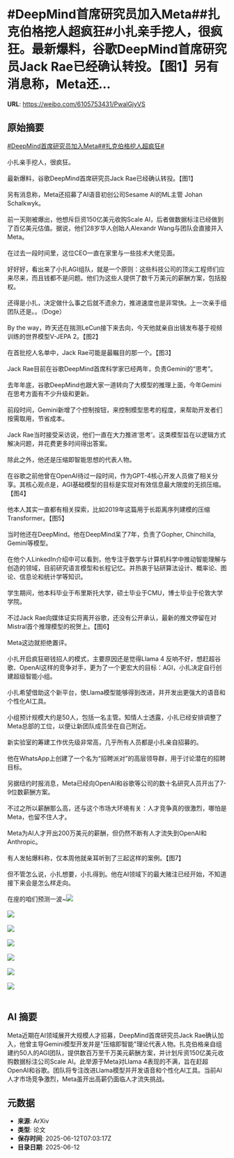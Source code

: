 # #DeepMind首席研究员加入Meta##扎克伯格挖人超疯狂#小扎亲手挖人，很疯狂。最新爆料，谷歌DeepMind首席研究员Jack Rae已经确认转投。【图1】另有消息称，Meta还...

**URL**: https://weibo.com/6105753431/PwalGjyVS

## 原始摘要

<a href="https://m.weibo.cn/search?containerid=231522type%3D1%26t%3D10%26q%3D%23DeepMind%E9%A6%96%E5%B8%AD%E7%A0%94%E7%A9%B6%E5%91%98%E5%8A%A0%E5%85%A5Meta%23&amp;extparam=%23DeepMind%E9%A6%96%E5%B8%AD%E7%A0%94%E7%A9%B6%E5%91%98%E5%8A%A0%E5%85%A5Meta%23" data-hide=""><span class="surl-text">#DeepMind首席研究员加入Meta#</span></a><a href="https://m.weibo.cn/search?containerid=231522type%3D1%26t%3D10%26q%3D%23%E6%89%8E%E5%85%8B%E4%BC%AF%E6%A0%BC%E6%8C%96%E4%BA%BA%E8%B6%85%E7%96%AF%E7%8B%82%23&amp;extparam=%23%E6%89%8E%E5%85%8B%E4%BC%AF%E6%A0%BC%E6%8C%96%E4%BA%BA%E8%B6%85%E7%96%AF%E7%8B%82%23" data-hide=""><span class="surl-text">#扎克伯格挖人超疯狂#</span></a><br><br>小扎亲手挖人，很疯狂。<br><br>最新爆料，谷歌DeepMind首席研究员Jack Rae已经确认转投。【图1】<br><br>另有消息称，Meta还招募了AI语音初创公司Sesame AI的ML主管 Johan Schalkwyk。<br><br>前一天刚被爆出，他想斥巨资150亿美元收购Scale AI，后者做数据标注已经做到了百亿美元估值。据说，他们28岁华人创始人Alexandr Wang与团队会直接并入Meta。<br><br>在过去一段时间里，这位CEO一直在家里与一些技术大佬见面。<br><br>好好好，看出来了小扎AGI组队，就是一个原则：这些科技公司的顶尖工程师们应来尽来，而且钱都不是问题。他们为这些人提供了数千万美元的薪酬方案，包括股权。<br><br>还得是小扎，决定做什么事之后就不遗余力，推进速度也是非常快。上一次亲手组团队还是。。（Doge）<br><br>By the way，昨天还在揣测LeCun接下来去向，今天他就亲自出镜发布基于视频训练的世界模型V-JEPA 2。【图2】<br><br>在首批挖人名单中，Jack Rae可能是最瞩目的那一个。【图3】<br><br>Jack Rae目前在谷歌DeepMind首席科学家已经两年，负责Gemini的“思考”。<br><br>去年年底，谷歌DeepMind也跟大家一道转向了大模型的推理上面，今年Gemini在思考方面有不少升级和更新。<br><br>前段时间，Gemini新增了个控制按钮，来控制模型思考的程度，来帮助开发者们按需取用，节省成本。<br><br>Jack Rae当时接受采访说，他们一直在大力推进‘思考’。这类模型旨在以逻辑方式解决问题，并花费更多时间得出答案。<br><br>除此之外，他还是压缩即智能思想的代表人物。<br><br>在谷歌之前他曾在OpenAI待过一段时间，作为GPT-4核心开发人员做了相关分享。其核心观点是，AGI基础模型的目标是实现对有效信息最大限度的无损压缩。【图4】<br><br>他本人其实一直都有相关探索，比如2019年这篇用于长距离序列建模的压缩Transformer。【图5】<br><br>当时他还在DeepMind。他在DeepMind呆了7年，负责了Gopher, Chinchilla, Gemini等模型。<br><br>在他个人LinkedIn介绍中可以看到，他专注于数学与计算机科学中推动智能理解与创造的领域，目前研究语言模型和长程记忆。并热衷于钻研算法设计、概率论、图论、信息论和统计学等知识。<br><br>学生期间，他本科毕业于布里斯托大学，硕士毕业于CMU，博士毕业于伦敦大学学院。<br><br>不过Jack Rae向媒体证实将离开谷歌，还没有公开承认，最新的推文停留在对Mistral首个推理模型的祝贺上。【图6】<br><br>Meta这边就拒绝置评。<br><br>小扎开启疯狂砸钱招人的模式，主要原因还是觉得LIama 4 反响不好，想赶超谷歌、OpenAI这样的竞争对手，更为了一个更宏大的目标：AGI，小扎决定自行创建超级智能小组。<br><br>小扎希望借助这个新平台，使Llama模型能够得到改进，并开发出更强大的语音和个性化AI工具。<br><br>小组预计规模大约是50人，包括一名主管。知情人士透露，小扎已经安排调整了Meta总部的工位，以便让新团队成员坐在自己附近。<br><br>新实验室的筹建工作优先级非常高，几乎所有人员都是小扎亲自招募的。<br><br>他在WhatsApp上创建了一个名为“招聘派对”的高层领导群，用于讨论潜在的招聘目标。<br><br>另据纽约时报消息，Meta已经向OpenAI和谷歌等公司的数十名研究人员开出了7-9位数薪酬方案。<br><br>不过之所以薪酬那么高，还与这个市场大环境有关：人才竞争真的很激烈，哪怕是Meta，也留不住人才。<br><br>Meta为AI人才开出200万美元的薪酬，但仍然不断有人才流失到OpenAI和Anthropic。<br><br>有人发帖爆料称，仅本周他就亲耳听到了三起这样的案例。【图7】<br><br>但不管怎么说，小扎想要，小扎得到。他在AI领域下的最大赌注已经开始，不知道接下来会是怎么样走向。<br><br>在座的咱们预测一波~<img style="" src="https://tvax3.sinaimg.cn/large/006Fd7o3gy1i2cclurh4nj30b40b4wh8.jpg" referrerpolicy="no-referrer"><br><br><img style="" src="https://tvax3.sinaimg.cn/large/006Fd7o3gy1i2cclx31g4j30zk0jjqiq.jpg" referrerpolicy="no-referrer"><br><br><img style="" src="https://tvax1.sinaimg.cn/large/006Fd7o3gy1i2ccly7nhcj30m80ettcn.jpg" referrerpolicy="no-referrer"><br><br><img style="" src="https://tvax2.sinaimg.cn/large/006Fd7o3gy1i2ccm1jnc2j30zk0sl7hc.jpg" referrerpolicy="no-referrer"><br><br><img style="" src="https://tvax1.sinaimg.cn/large/006Fd7o3gy1i2ccm36qqgj30zk0sa48o.jpg" referrerpolicy="no-referrer"><br><br><img style="" src="https://tvax1.sinaimg.cn/large/006Fd7o3gy1i2ccm4xl3hj30lw0nagu1.jpg" referrerpolicy="no-referrer"><br><br><img style="" src="https://tvax4.sinaimg.cn/large/006Fd7o3gy1i2ccm6z2y0j30l10zkame.jpg" referrerpolicy="no-referrer"><br><br>

## AI 摘要

Meta近期在AI领域展开大规模人才招募，DeepMind首席研究员Jack Rae确认加入，他曾主导Gemini模型开发并是"压缩即智能"理论代表人物。扎克伯格亲自组建约50人的AGI团队，提供数百万至千万美元薪酬方案，并计划斥资150亿美元收购数据标注公司Scale AI。此举源于Meta对Llama 4表现的不满，旨在赶超OpenAI和谷歌。团队将专注改进Llama模型并开发语音和个性化AI工具。当前AI人才市场竞争激烈，Meta虽开出高薪仍面临人才流失挑战。

## 元数据

- **来源**: ArXiv
- **类型**: 论文
- **保存时间**: 2025-06-12T07:03:17Z
- **目录日期**: 2025-06-12
